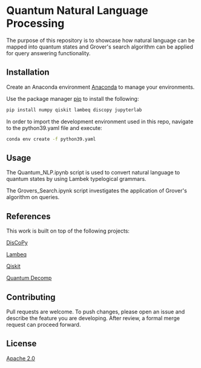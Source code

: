 # Quantum Natural Language Processing

The purpose of this repository is to showcase how natural language can be mapped into quantum states and Grover's search algorithm can be applied for query answering functionality.

## Installation

Create an Anaconda environment [Anaconda](https://www.anaconda.com/download) to manage your environments.

Use the package manager [pip](https://pip.pypa.io/en/stable/) to install the following:

```bash
pip install numpy qiskit lambeq discopy jupyterlab
```

In order to import the development environment used in this repo, navigate to the python39.yaml file and execute:

```bash
conda env create -f python39.yaml
```

## Usage

The Quantum_NLP.ipynb script is used to convert natural language to quantum states by using Lambek typelogical grammars.

The Grovers_Search.ipynk script investigates the application of Grover's algorithm on queries.

## References

This work is built on top of the following projects:

[DisCoPy](https://discopy.org/)

[Lambeq](https://cqcl.github.io/lambeq/)

[Qiskit](https://www.ibm.com/quantum/qiskit)

[Quantum Decomp](https://github.com/fedimser/quantum_decomp)

## Contributing

Pull requests are welcome. To push changes, please open an issue and describe the feature you are developing. After review, a formal merge request can proceed forward.

## License

[Apache 2.0](https://www.apache.org/licenses/LICENSE-2.0)
